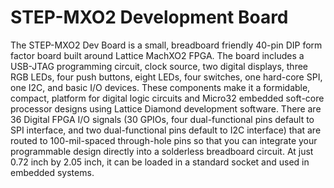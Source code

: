 # STEP-MXO2 Development Board
The STEP-MXO2 Dev Board is a small, breadboard friendly 40-pin DIP form factor board built around Lattice MachXO2 FPGA. 
The board includes 
a USB-JTAG programming circuit, clock source,
two digital displays, 
three RGB LEDs, 
four push buttons, 
eight LEDs, 
four switches, 
one hard-core SPI, 
one I2C, 
and basic I/O devices. 
These components make it a formidable, compact, platform for digital logic circuits and Micro32 embedded soft-core processor designs using Lattice Diamond development software. 
There are 36 Digital FPGA I/O signals (30 GPIOs, four dual-functional pins default to SPI interface, 
and two dual-functional pins default to I2C interface) that are routed to 100-mil-spaced through-hole pins so that you can integrate your programmable design directly into a solderless breadboard circuit. 
At just 0.72 inch by 2.05 inch, it can be loaded in a standard socket and used in embedded systems.